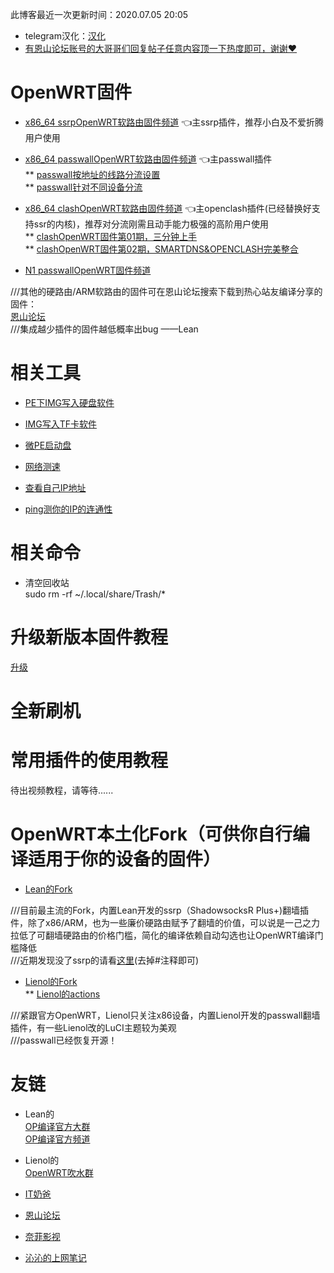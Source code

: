 此博客最近一次更新时间：2020.07.05 20:05                      

* telegram汉化：[汉化](https://t.me/setlanguage/classic-zh)              
* [有恩山论坛账号的大哥哥们回复帖子任意内容顶一下热度即可，谢谢❤️](https://www.right.com.cn/forum/thread-4041413-1-1.html)                      

# OpenWRT固件               

* [x86_64 ssrpOpenWRT软路由固件频道](https://t.me/ssrpOpenWRT) 👈主ssrp插件，推荐小白及不爱折腾用户使用          

* [x86_64 passwallOpenWRT软路由固件频道](https://t.me/passwallOpenWRT233) 👈主passwall插件            
  ** [passwall按地址的线路分流设置](./fenliu.md)             
  ** [passwall针对不同设备分流](https://youtu.be/qkga9DN5H08)                     

* [x86_64 clashOpenWRT软路由固件频道](https://t.me/clashOpenWRT233) 👈主openclash插件(已经替换好支持ssr的内核)，推荐对分流刚需且动手能力极强的高阶用户使用         
  ** [clashOpenWRT固件第01期，三分钟上手](https://youtu.be/6qqWEPK9ODs)             
  ** [clashOpenWRT固件第02期，SMARTDNS&OPENCLASH完美整合](https://youtu.be/xb-b2xS-tqw)               

* [N1 passwallOpenWRT固件频道](https://t.me/n1passwall)                  

///其他的硬路由/ARM软路由的固件可在恩山论坛搜索下载到热心站友编译分享的固件：                 
[恩山论坛](https://www.right.com.cn/forum/forum-72-1.html)             
///集成越少插件的固件越低概率出bug ——Lean                    

# 相关工具           

* [PE下IMG写入硬盘软件](https://github.com/OPisthebest/OP-is-the-best/releases)        

* [IMG写入TF卡软件](https://github.com/balena-io/etcher/releases)          

* [微PE启动盘](http://www.wepe.com.cn/download.html)           

* [网络测速](https://www.speedtest.net/)               

* [查看自己IP地址](https://ip.skk.moe/)               

* [ping测你的IP的连通性](http://ping.pe/)               

# 相关命令           

* 清空回收站          
sudo rm -rf ~/.local/share/Trash/*                      

# 升级新版本固件教程        

[升级](./upgrade.md)                     


# 全新刷机                  
    

# 常用插件的使用教程        

待出视频教程，请等待......                    

# OpenWRT本土化Fork（可供你自行编译适用于你的设备的固件）           

* [Lean的Fork](https://github.com/coolsnowwolf/lede)             

///目前最主流的Fork，内置Lean开发的ssrp（ShadowsocksR Plus+)翻墙插件，除了x86/ARM，也为一些廉价硬路由赋予了翻墙的价值，可以说是一己之力拉低了可翻墙硬路由的价格门槛，简化的编译依赖自动勾选也让OpenWRT编译门槛降低            
///近期发现没了ssrp的请看[这里](https://github.com/coolsnowwolf/lede/blob/master/feeds.conf.default)(去掉#注释即可)                   

* [Lienol的Fork](https://github.com/Lienol/openwrt)            
  ** [Lienol的actions](https://github.com/Lienol/openwrt-actions)                 
  
///紧跟官方OpenWRT，Lienol只关注x86设备，内置Lienol开发的passwall翻墙插件，有一些Lienol改的LuCI主题较为美观                 
///passwall已经恢复开源！               

# 友链              

* Lean的        
  [OP编译官方大群](https://t.me/joinchat/JhKgAA6Hx1uiihA7RaTW1w)                
  [OP编译官方频道](https://t.me/opbypd)        
  
* Lienol的                 
  [OpenWRT吹水群](https://t.me/openwrtcs)            
  
* [IT奶爸](https://www.youtube.com/c/IT%E5%A5%B6%E7%88%B8/videos)        

* [恩山论坛](https://www.right.com.cn/forum/forum-72-1.html)             

* [奈菲影视](https://www.nfmovies.com/)        

* [沁沁的上网笔记](https://quickvideosharing.github.io/note/)                










